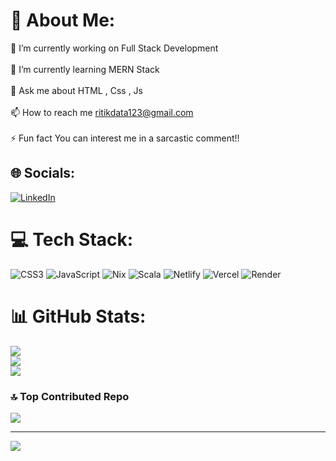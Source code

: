 # 💫 About Me:
🔭 I’m currently working on Full Stack Development<br><br>🌱 I’m currently learning MERN Stack<br><br>💬 Ask me about HTML , Css , Js<br><br>📫 How to reach me ritikdata123@gmail.com<br><br>⚡ Fun fact You can interest me in a sarcastic comment!!


## 🌐 Socials:
[![LinkedIn](https://img.shields.io/badge/LinkedIn-%230077B5.svg?logo=linkedin&logoColor=white)](https://linkedin.com/in/https://www.linkedin.com/in/ritikdata/) 

# 💻 Tech Stack:
![CSS3](https://img.shields.io/badge/css3-%231572B6.svg?style=for-the-badge&logo=css3&logoColor=white) ![JavaScript](https://img.shields.io/badge/javascript-%23323330.svg?style=for-the-badge&logo=javascript&logoColor=%23F7DF1E) ![Nix](https://img.shields.io/badge/NIX-5277C3.svg?style=for-the-badge&logo=NixOS&logoColor=white) ![Scala](https://img.shields.io/badge/scala-%23DC322F.svg?style=for-the-badge&logo=scala&logoColor=white) ![Netlify](https://img.shields.io/badge/netlify-%23000000.svg?style=for-the-badge&logo=netlify&logoColor=#00C7B7) ![Vercel](https://img.shields.io/badge/vercel-%23000000.svg?style=for-the-badge&logo=vercel&logoColor=white) ![Render](https://img.shields.io/badge/Render-%46E3B7.svg?style=for-the-badge&logo=render&logoColor=white)
# 📊 GitHub Stats:
![](https://github-readme-stats.vercel.app/api?username=Ritikdata12&theme=dark&hide_border=false&include_all_commits=false&count_private=false)<br/>
![](https://github-readme-streak-stats.herokuapp.com/?user=Ritikdata12&theme=dark&hide_border=false)<br/>
![](https://github-readme-stats.vercel.app/api/top-langs/?username=Ritikdata12&theme=dark&hide_border=false&include_all_commits=false&count_private=false&layout=compact)

### 🔝 Top Contributed Repo
![](https://github-contributor-stats.vercel.app/api?username=Ritikdata12&limit=5&theme=dark&combine_all_yearly_contributions=true)

---
[![](https://visitcount.itsvg.in/api?id=Ritikdata12&icon=0&color=0)](https://visitcount.itsvg.in)

<!-- Proudly created with GPRM ( https://gprm.itsvg.in ) -->
